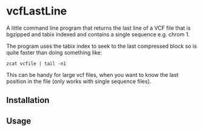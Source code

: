 # vcfLastLine

A little command line program that returns the last line of a VCF file that is bgzipped and tabix indexed and contains a single sequence e.g. chrom 1.

The program uses the tabix index to seek to the last compressed block so is quite faster than doing something like: 
```
zcat vcfile | tail -n1
```

This can be handy for large vcf files, when you want to know the last position in the file (only works with single sequence files).

## Installation



## Usage
